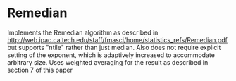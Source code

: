 # Remedian

Implements the Remedian algorithm as described in http://web.ipac.caltech.edu/staff/fmasci/home/statistics_refs/Remedian.pdf,
but supports "ntile" rather than just median. Also does not require explicit setting of the exponent, which is adaptively
increased to accommodate arbitrary size.  Uses weighted averaging for the result as described in section 7 of this paper
